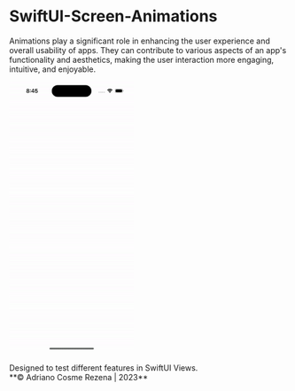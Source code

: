 # SwiftUI-Screen-Animations

Animations play a significant role in enhancing the user experience and overall usability of apps. They can contribute to various aspects of an app's functionality and aesthetics, making the user interaction more engaging, intuitive, and enjoyable.

<img src="screenshots/screen.gif" width="225">
<br>
<br>
Designed to test different features in SwiftUI Views.<br>
**© Adriano Cosme Rezena | 2023**
